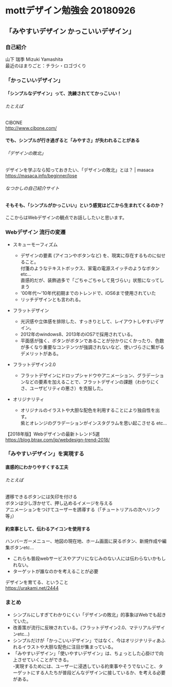 # mottデザイン勉強会 20180926

## 「みやすいデザイン かっこいいデザイン」

### 自己紹介
山下 瑞季 Mizuki Yamashita  
最近のはまりごと：チラシ・ロゴづくり  

### 「かっこいいデザイン」
#### 「シンプルなデザイン」って、洗練されててかっこいい！
###### たとえば
CIBONE  
http://www.cibone.com/  

#### でも、シンプルが行き過ぎると「みやすさ」が失われることがある
###### 「デザインの敗北」　　
デザインを学ぶなら知っておきたい、「デザインの敗北」とは？ | masaca  
https://masaca.info/beginner/lose  

###### なつかしの自己紹介サイト  

#### そもそも、「シンプルがかっこいい」という感覚はどこから生まれてくるのか？　　
ここからはWebデザインの観点でお話ししたいと思います。　　

### Webデザイン 流行の変遷
- スキューモーフィズム
    - デザインの要素 (アイコンやボタンなど) を、現実に存在するものに似せること。  
付箋のようなテキストボックス、家電の電源スイッチのようなボタンetc…  
直感的だが、装飾過多で「ごちゃごちゃして見づらい」状態になってしまう  
    - '00年代～'10年代初期までのトレンドで、iOS6まで使用されていた
    - リッチデザインとも言われる。

- フラットデザイン
    - 光沢感や立体感を排除した、すっきりとして、レイアウトしやすいデザイン。
    - 2012年のwindows8、2013年のiOS7で採用されている。
    - 平面感が強く、ボタンがボタンであることが分かりにくかったり、色数が多くなり重要なコンテンツが強調されないなど、使いづらさに繋がるデメリットがある。

- フラットデザイン2.0
    - フラットデザインにドロップシャドウやアニメーション、グラデーションなどの要素を加えることで、フラットデザインの課題（わかりにくさ、ユーザビリティの悪さ）を克服した。

- オリジナリティ
    - オリジナルのイラストや大胆な配色を利用することにより独自性を出す。  
 紫とオレンジのグラデーションがインスタグラムを思い起こさせる etc…  

【2018年版】Webデザインの最新トレンド5選  
https://blog.btrax.com/jp/webdesign-trend-2018/  


### 「みやすいデザイン」を実現する
#### 直感的にわかりやすくする工夫
###### たとえば
遷移できるボタンには矢印を付ける  
ボタンは少し浮かせて、押し込めるイメージを与える  
アニメーションをつけてユーザーを誘導する（「チュートリアルの次へリンク等」）

#### 約束事として、伝わるアイコンを使用する
ハンバーガーメニュー、地図の現在地、ホーム画面に戻るボタン、新規作成や編集ボタンetc...
- これらも普段webサービスやアプリになじみのない人には伝わらないかもしれない。
- ターゲットが誰なのかを考えることが必要

デザインを育てる、ということ  
https://urakami.net/2444  

### まとめ
- シンプルにしすぎてわかりにくい「デザインの敗北」的事象はWebでも起きていた。  
- 改善策が流行に反映されている。(フラットデザイン2.0、マテリアルデザインetc...)
- シンプルだけが「かっこいいデザイン」ではなく、今はオリジナリティあふれるイラストや大胆な配色に注目が集まっている。
- 「みやすいデザイン」「使いやすいデザイン」は、ちょっとした心掛けで向上させていくことができる。  
    -実現するためには、ユーザーに浸透している約束事やそうでないこと、ターゲットにする人たちが普段どんなデザインに接しているか、を考える必要がある。





